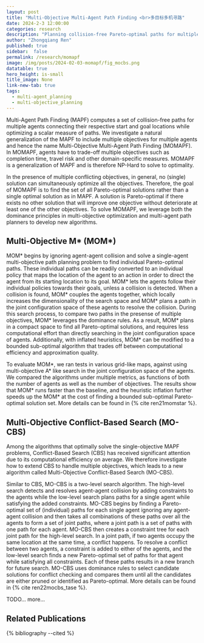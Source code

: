 ```yaml
---
layout: post
title: "Multi-Objective Multi-Agent Path Finding <br>多目标多机寻路"
date: 2024-2-3 12:00:00
categories: research
description: "Planning collision-free Pareto-optimal paths for multiple while optimizing multiple objective functions"
author: "Zhongqiang Ren"
published: true
sidebar:  false
permalink: /research/momapf
image: /img/posts/2024-02-03-momapf/fig_mocbs.png
datatable: true
hero_height: is-small
title_image: None
link-new-tab: true
tags:
  - multi-agent_planning
  - multi-objective_planning
---
```


Multi-Agent Path Finding (MAPF) computes a set of collision-free paths for multiple agents connecting their respective start and goal locations while optimizing a scalar measure of paths. We investigate a natural generalization of the MAPF to include multiple objectives for multiple agents and hence the name Multi-Objective Multi-Agent Path Finding (MOMAPF). In MOMAPF, agents have to trade-off multiple objectives such as completion time, travel risk and other domain-specific measures. MOMAPF is a generalization of MAPF and is therefore NP-Hard to solve to optimality.

In the presence of multiple conflicting objectives, in general, no (single) solution can simultaneously optimize all the objectives. Therefore, the goal of MOMAPF is to find the set of all Pareto-optimal solutions rather than a single optimal solution as in MAPF. A solution is Pareto-optimal if there exists no other solution that will improve one objective without deteriorate at least one of the other objectives. To solve MOMAPF, we leverage both the dominance principles in multi-objective optimization and multi-agent path planners to develop new algorithms.

## Multi-Objective M\* (MOM\*)

MOM\* begins by ignoring agent-agent collision and solve a single-agent multi-objective path planning problem to find individual Pareto-optimal paths. These individual paths can be readily converted to an individual policy that maps the location of the agent to an action in order to direct the agent from its starting location to its goal.
MOM\* lets the agents follow their individual policies towards their goals, unless a collision is detected. When a collision is found, MOM\* couples the agents together, which locally increases the dimensionality of the search space and MOM\* plans a path in the joint configuration space of these agents to resolve the collision.
During this search process, to compare two paths in the presense of multiple objectives, MOM\* leverages the dominance rules.
As a result, MOM\* plans in a compact space to find all Pareto-optimal solutions, and requires less computational effort than directly searching in the joint configuration space of agents. Additionally, with inflated heuristics, MOM\* can be modified to a bounded sub-optimal algorithm that trades off between computational efficiency and approximation quality.

To evaluate MOM\*, we ran tests in various grid-like maps, against using multi-objective A\* like search in the joint configuration space of the agents.
We compared the algorithms under multiple metrics, as functions of both the number of agents as well as the number of objectives.
The results show that MOM\* runs faster than the baseline, and the heuristic inflation further speeds up the MOM\* at the cost of finding a bounded sub-optimal Pareto-optimal solution set. More details can be found in {% cite ren21momstar %}.

## Multi-Objective Conflict-Based Search (MO-CBS)

Among the algorithms that optimally solve the single-objective MAPF problems, Conflict-Based Search (CBS) has received significant attention due to its computational efficiency on average. We therefore investigate how to extend CBS to handle multiple objectives, which leads to a new algorithm called Multi-Objective Conflict-Based Search (MO-CBS).

Similar to CBS, MO-CBS is a two-level search algorithm. The high-level search detects and resolves agent-agent collision by adding constraints to the agents while the low-level search plans paths for a single agent while satisfying the added constraints. MO-CBS begins by finding a Pareto-optimal set of (individual) paths for each single agent ignoring any agent-agent collision and then takes all combinations of these paths over all the agents to form a set of joint paths, where a joint path is a set of paths with one path for each agent. MO-CBS then creates a constraint tree for each joint path for the high-level search. In a joint path, if two agents occupy the same location at the same time, a conflict happens. To resolve a conflict between two agents, a constraint is added to either of the agents, and the low-level search finds a new Pareto-optimal set of paths for that agent while satisfying all constraints.
Each of these paths results in a new branch for future search. MO-CBS uses dominance rules to select candidate solutions for conflict checking and compares them until all the candidates are either pruned or identified as Pareto-optimal. More details can be found in {% cite ren22mocbs_tase %}.


TODO... more...


## Related Publications

{% bibliography --cited %}

